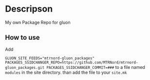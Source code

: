 # Descripson
My own Package Repo for gluon

## How to use
Add

``GLUON_SITE_FEEDS="mtrnord-gluon_packages"
PACKAGES_SSIDCHANGER_REPO=https://github.com/MTRNord/mtrnord-gluon_packages.git
PACKAGES_SSIDCHANGER_COMMIT=###``
to a file named ``modules`` in the site directory.
than add the file to your ``site.mk``
